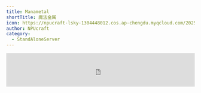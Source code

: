 ```yaml
---
title: Manametal
shortTitle: 魔法金属
icon: https://npucraft-lsky-1304448012.cos.ap-chengdu.myqcloud.com/2025/03/21/67dd13841a31b.png
author: NPUcraft
category:
  - StandAloneServer
---
```



<iframe
style="width:728px;height:90px;max-width:100%;border:none;display:block;margin:auto;pointer-events:none"
src="https://de.namemc.com/server/m3.mod.npucraft.com/embed"
width="728"
height="90"
sandbox="allow-same-origin">
</iframe>